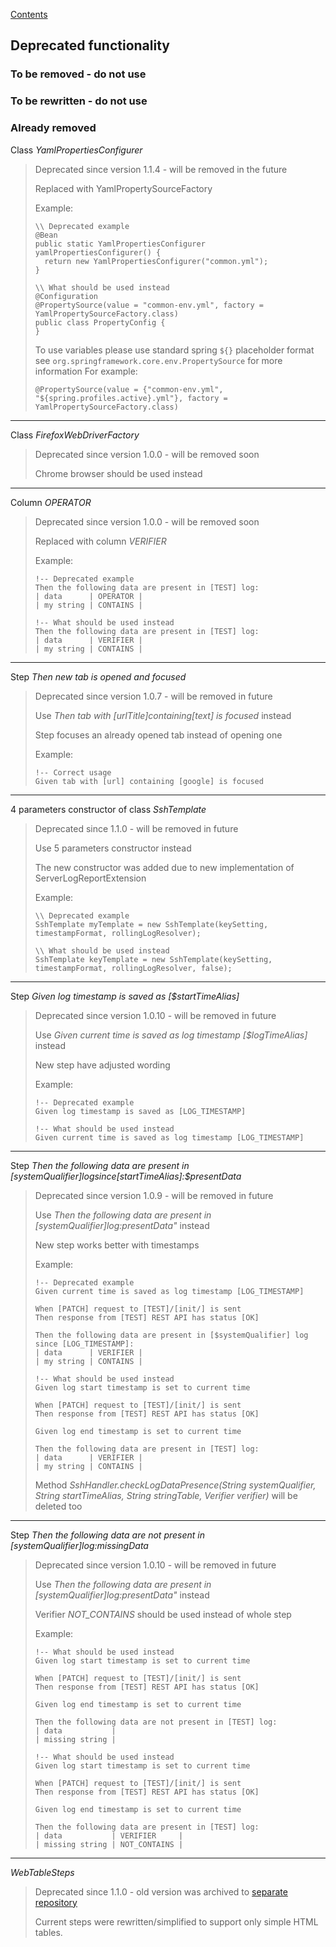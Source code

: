 [Contents](../README.md)

## Deprecated functionality

### To be removed - do not use


### To be rewritten - do not use


### Already removed

Class _YamlPropertiesConfigurer_

>Deprecated since version 1.1.4 - will be removed in the future
>
>Replaced with YamlPropertySourceFactory
>
>Example:
>```
>\\ Deprecated example
>@Bean
>public static YamlPropertiesConfigurer yamlPropertiesConfigurer() {
>   return new YamlPropertiesConfigurer("common.yml");
>}
>
>\\ What should be used instead
>@Configuration
>@PropertySource(value = "common-env.yml", factory = YamlPropertySourceFactory.class)
>public class PropertyConfig {
>}
>```
>To use variables please use standard spring `${}` placeholder format see `org.springframework.core.env.PropertySource` for more information
>For example:
>```
>@PropertySource(value = {"common-env.yml", "${spring.profiles.active}.yml"}, factory = YamlPropertySourceFactory.class)
>```

---

Class _FirefoxWebDriverFactory_

>Deprecated since version 1.0.0 - will be removed soon
>
>Chrome browser should be used instead

---

Column _OPERATOR_

>Deprecated since version 1.0.0 - will be removed soon
>
>Replaced with column _VERIFIER_
>
>Example:
>```
>!-- Deprecated example
>Then the following data are present in [TEST] log:
>| data      | OPERATOR |
>| my string | CONTAINS |
>
>!-- What should be used instead
>Then the following data are present in [TEST] log:
>| data      | VERIFIER |
>| my string | CONTAINS |
>```
---

Step _Then new tab is opened and focused_

>Deprecated since version 1.0.7 - will be removed in future
>
>Use _Then tab with [$urlTitle] containing [$text] is focused_ instead
>
>Step focuses an already opened tab instead of opening one
>
>Example:
>```
>!-- Correct usage
>Given tab with [url] containing [google] is focused
>```
>
---

4 parameters constructor of class _SshTemplate_

>Deprecated since 1.1.0 - will be removed in future
>
>Use 5 parameters constructor instead
>
>The new constructor was added due to new implementation of ServerLogReportExtension
>
>Example:
>```
>\\ Deprecated example
>SshTemplate myTemplate = new SshTemplate(keySetting, timestampFormat, rollingLogResolver);
>
>\\ What should be used instead
>SshTemplate keyTemplate = new SshTemplate(keySetting, timestampFormat, rollingLogResolver, false);
>```

---

Step _Given log timestamp is saved as [$startTimeAlias]_

>Deprecated since version 1.0.10 - will be removed in future
>
>Use _Given current time is saved as log timestamp [$logTimeAlias]_ instead
>
>New step have adjusted wording
>
>Example:
>```
>!-- Deprecated example
>Given log timestamp is saved as [LOG_TIMESTAMP]
>
>!-- What should be used instead
>Given current time is saved as log timestamp [LOG_TIMESTAMP]
>```

---

Step _Then the following data are present in [$systemQualifier] log since [$startTimeAlias]:$presentData_

>Deprecated since version 1.0.9 - will be removed in future
>
>Use _Then the following data are present in [$systemQualifier] log:$presentData"_ instead
>
>New step works better with timestamps
>
>Example:
>```
>!-- Deprecated example
>Given current time is saved as log timestamp [LOG_TIMESTAMP]
>
>When [PATCH] request to [TEST]/[init/] is sent
>Then response from [TEST] REST API has status [OK]
>
>Then the following data are present in [$systemQualifier] log since [LOG_TIMESTAMP]:
>| data      | VERIFIER |
>| my string | CONTAINS |
>
>!-- What should be used instead
>Given log start timestamp is set to current time
>
>When [PATCH] request to [TEST]/[init/] is sent
>Then response from [TEST] REST API has status [OK]
>
>Given log end timestamp is set to current time
>
>Then the following data are present in [TEST] log:
>| data      | VERIFIER |
>| my string | CONTAINS |
>
>```
>
>Method _SshHandler.checkLogDataPresence(String systemQualifier, String startTimeAlias, String stringTable, Verifier verifier)_ will be deleted too

---

Step _Then the following data are not present in [$systemQualifier] log:$missingData_

>Deprecated since version 1.0.10 - will be removed in future
>
>Use _Then the following data are present in [$systemQualifier] log:$presentData"_ instead
>
>Verifier _NOT_CONTAINS_ should be used instead of whole step
>
>Example:
>```
>!-- What should be used instead
>Given log start timestamp is set to current time
>
>When [PATCH] request to [TEST]/[init/] is sent
>Then response from [TEST] REST API has status [OK]
>
>Given log end timestamp is set to current time
>
>Then the following data are not present in [TEST] log:
>| data           |
>| missing string |
>
>!-- What should be used instead
>Given log start timestamp is set to current time
>
>When [PATCH] request to [TEST]/[init/] is sent
>Then response from [TEST] REST API has status [OK]
>
>Given log end timestamp is set to current time
>
>Then the following data are present in [TEST] log:
>| data           | VERIFIER     |
>| missing string | NOT_CONTAINS |
>
>```

---

_WebTableSteps_
>Deprecated since 1.1.0 - old version was archived to [separate repository](https://github.com/EmbedITCZ/jbehave-support-web-tables)
>
>Current steps were rewritten/simplified to support only simple HTML tables.


